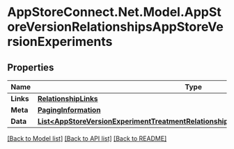 # AppStoreConnect.Net.Model.AppStoreVersionRelationshipsAppStoreVersionExperiments

## Properties

Name | Type | Description | Notes
------------ | ------------- | ------------- | -------------
**Links** | [**RelationshipLinks**](RelationshipLinks.md) |  | [optional] 
**Meta** | [**PagingInformation**](PagingInformation.md) |  | [optional] 
**Data** | [**List&lt;AppStoreVersionExperimentTreatmentRelationshipsAppStoreVersionExperimentData&gt;**](AppStoreVersionExperimentTreatmentRelationshipsAppStoreVersionExperimentData.md) |  | [optional] 

[[Back to Model list]](../README.md#documentation-for-models) [[Back to API list]](../README.md#documentation-for-api-endpoints) [[Back to README]](../README.md)

